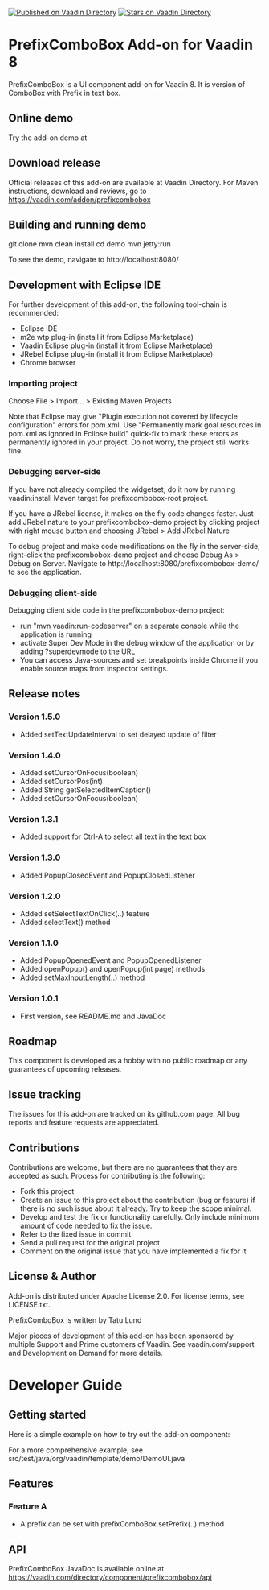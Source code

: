 [![Published on Vaadin  Directory](https://img.shields.io/badge/Vaadin%20Directory-published-00b4f0.svg)](https://vaadin.com/directory/component/prefixcombobox)
[![Stars on Vaadin Directory](https://img.shields.io/vaadin-directory/star/prefixcombobox.svg)](https://vaadin.com/directory/component/prefixcombobox)

# PrefixComboBox Add-on for Vaadin 8

PrefixComboBox is a UI component add-on for Vaadin 8. It is version of ComboBox with Prefix in text box.

## Online demo

Try the add-on demo at <url of the online demo>

## Download release

Official releases of this add-on are available at Vaadin Directory. For Maven instructions, download and reviews, go to https://vaadin.com/addon/prefixcombobox

## Building and running demo

git clone <url of the PrefixComboBox repository>
mvn clean install
cd demo
mvn jetty:run

To see the demo, navigate to http://localhost:8080/

## Development with Eclipse IDE

For further development of this add-on, the following tool-chain is recommended:
- Eclipse IDE
- m2e wtp plug-in (install it from Eclipse Marketplace)
- Vaadin Eclipse plug-in (install it from Eclipse Marketplace)
- JRebel Eclipse plug-in (install it from Eclipse Marketplace)
- Chrome browser

### Importing project

Choose File > Import... > Existing Maven Projects

Note that Eclipse may give "Plugin execution not covered by lifecycle configuration" errors for pom.xml. Use "Permanently mark goal resources in pom.xml as ignored in Eclipse build" quick-fix to mark these errors as permanently ignored in your project. Do not worry, the project still works fine. 

### Debugging server-side

If you have not already compiled the widgetset, do it now by running vaadin:install Maven target for prefixcombobox-root project.

If you have a JRebel license, it makes on the fly code changes faster. Just add JRebel nature to your prefixcombobox-demo project by clicking project with right mouse button and choosing JRebel > Add JRebel Nature

To debug project and make code modifications on the fly in the server-side, right-click the prefixcombobox-demo project and choose Debug As > Debug on Server. Navigate to http://localhost:8080/prefixcombobox-demo/ to see the application.

### Debugging client-side

Debugging client side code in the prefixcombobox-demo project:
  - run "mvn vaadin:run-codeserver" on a separate console while the application is running
  - activate Super Dev Mode in the debug window of the application or by adding ?superdevmode to the URL
  - You can access Java-sources and set breakpoints inside Chrome if you enable source maps from inspector settings.
 
## Release notes

### Version 1.5.0
- Added setTextUpdateInterval to set delayed update of filter

### Version 1.4.0
- Added setCursorOnFocus(boolean)
- Added setCursorPos(int)
- Added String getSelectedItemCaption()
- Added setCursorOnFocus(boolean)

### Version 1.3.1
- Added support for Ctrl-A to select all text in the text box

### Version 1.3.0
- Added PopupClosedEvent and PopupClosedListener

### Version 1.2.0
- Added setSelectTextOnClick(..) feature
- Added selectText() method

### Version 1.1.0
- Added PopupOpenedEvent and PopupOpenedListener
- Added openPopup() and openPopup(int page) methods
- Added setMaxInputLength(..) method 

### Version 1.0.1
- First version, see README.md and JavaDoc

## Roadmap

This component is developed as a hobby with no public roadmap or any guarantees of upcoming releases. 

## Issue tracking

The issues for this add-on are tracked on its github.com page. All bug reports and feature requests are appreciated. 

## Contributions

Contributions are welcome, but there are no guarantees that they are accepted as such. Process for contributing is the following:
- Fork this project
- Create an issue to this project about the contribution (bug or feature) if there is no such issue about it already. Try to keep the scope minimal.
- Develop and test the fix or functionality carefully. Only include minimum amount of code needed to fix the issue.
- Refer to the fixed issue in commit
- Send a pull request for the original project
- Comment on the original issue that you have implemented a fix for it

## License & Author

Add-on is distributed under Apache License 2.0. For license terms, see LICENSE.txt.

PrefixComboBox is written by Tatu Lund

Major pieces of development of this add-on has been sponsored by multiple Support and
Prime customers of Vaadin. See vaadin.com/support and Development on Demand for more details.

# Developer Guide

## Getting started

Here is a simple example on how to try out the add-on component:

For a more comprehensive example, see src/test/java/org/vaadin/template/demo/DemoUI.java

## Features

### Feature A

- A prefix can be set with prefixComboBox.setPrefix(..) method

## API

PrefixComboBox JavaDoc is available online at https://vaadin.com/directory/component/prefixcombobox/api
